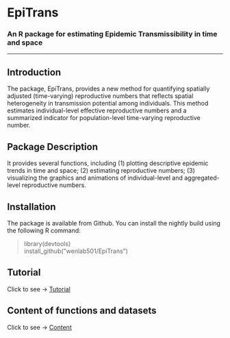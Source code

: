 # EpiTrans
### An R package for estimating Epidemic Transmissibility in time and space

---

## Introduction
The package, EpiTrans, provides a new method for quantifying spatially adjusted (time-varying) reproductive numbers that reflects spatial heterogeneity in transmission potential among individuals. This method estimates individual-level effective reproductive numbers and a summarized indicator for population-level time-varying reproductive number.

## Package Description
It provides several functions, including (1) plotting descriptive epidemic trends in time and space; (2) estimating reproductive numbers; (3) visualizing the graphics and animations of individual-level and aggregated-level reproductive numbers.

## Installation
The package is available from Github. You can install the nightly build using the following R command:

> library(devtools)      
> install_github("wenlab501/EpiTrans")     

## Tutorial
Click to see → [Tutorial](https://wenlab501.github.io/EpiTrans/html/tutorial.html)

## Content of functions and datasets
Click to see → [Content](https://wenlab501.github.io/EpiTrans/html/content.html)
